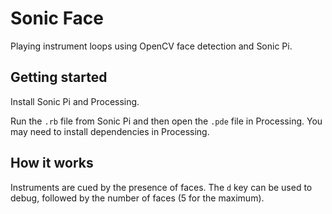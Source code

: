 # Sonic Face

Playing instrument loops using OpenCV face detection and Sonic Pi.

## Getting started

Install Sonic Pi and Processing. 

Run the `.rb` file from Sonic Pi and then open the `.pde` file in Processing. You may need to install dependencies in Processing.

## How it works

Instruments are cued by the presence of faces. The `d` key can be used to debug, followed by the number of faces (5 for the maximum). 